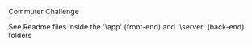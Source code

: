 Commuter Challenge

See Readme files inside the '\app' (front-end) and '\server' (back-end) folders
